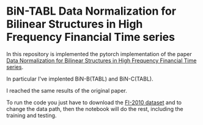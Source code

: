 # BiN-TABL Data Normalization for Bilinear Structures in High Frequency Financial Time series
In this repository is implemented the pytorch implementation of the paper [Data Normalization for Bilinear Structures in High Frequency Financial Time series](https://ieeexplore.ieee.org/stamp/stamp.jsp?tp=&arnumber=9412547).

In particular I've implented BiN-B(TABL) and BiN-C(TABL).

I reached the same results of the original paper.

To run the code you just have to download the [FI-2010 dataset](https://etsin.fairdata.fi/dataset/73eb48d7-4dbc-4a10-a52a-da745b47a649/data) and to change the data path, then the notebook will do the rest, including the training and testing.

